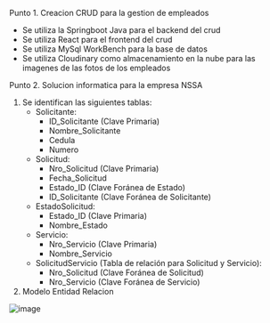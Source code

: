 Punto 1. Creacion CRUD para la gestion de empleados
* Se utiliza la Springboot Java para el backend del crud
* Se utiliza React para el frontend del crud
* Se utiliza MySql WorkBench para la base de datos
* Se utiliza Cloudinary como almacenamiento en la nube para las imagenes de las fotos de los empleados

Punto 2. Solucion informatica para la empresa NSSA
1. Se identifican las siguientes tablas:
   * Solicitante:
     - ID_Solicitante (Clave Primaria)
     - Nombre_Solicitante
     - Cedula
     - Numero
   * Solicitud:
     - Nro_Solicitud (Clave Primaria)
     - Fecha_Solicitud
     - Estado_ID (Clave Foránea de Estado)
     - ID_Solicitante (Clave Foránea de Solicitante)
   * EstadoSolicitud:
     - Estado_ID (Clave Primaria)
     - Nombre_Estado
   * Servicio:
     - Nro_Servicio (Clave Primaria)
     - Nombre_Servicio
   * SolicitudServicio (Tabla de relación para Solicitud y Servicio):
     - Nro_Solicitud (Clave Foránea de Solicitud)
     - Nro_Servicio (Clave Foránea de Servicio)
2. Modelo Entidad Relacion
   
  ![image](https://github.com/DanlerLo/PruebaTecnica/assets/50645244/e25e4aa1-514a-4ea8-88f6-a75e3fc8e172)
